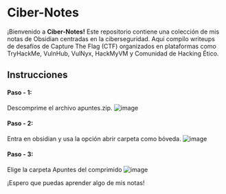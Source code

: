 # Ciber-Notes

¡Bienvenido a **Ciber-Notes!** Este repositorio contiene una colección de mis notas de Obsidian centradas en la ciberseguridad. Aquí compilo writeups de desafíos de Capture The Flag (CTF) organizados en plataformas como TryHackMe, VulnHub, VulNyx, HackMyVM y Comunidad de Hacking Ético.

## Instrucciones
#### Paso - 1:
Descomprime el archivo apuntes.zip.
![image](https://github.com/Dfpello/Ciber-Notes/assets/48693133/fbf6ae78-f580-4f25-99d2-707f571f565c)

#### Paso - 2:
Entra en obsidian y usa la opción abrir carpeta como bóveda.
![image](https://github.com/Dfpello/Ciber-Notes/assets/48693133/7c8466be-5b46-4395-bb9c-e39d305cb540)

#### Paso - 3:
Elige la carpeta Apuntes del comprimido
![image](https://github.com/Dfpello/Ciber-Notes/assets/48693133/24dfc058-9d9b-4e06-aa23-b2e6c066aa51)

¡Espero que puedas aprender algo de mis notas!
